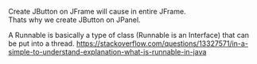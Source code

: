 Create JButton on JFrame will cause in entire JFrame.  
Thats why we create JButton on JPanel.

A Runnable is basically a type of class (Runnable is an Interface) that can be put into a thread.
https://stackoverflow.com/questions/13327571/in-a-simple-to-understand-explanation-what-is-runnable-in-java
